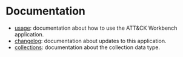 # Documentation

- [usage](/docs/usage.md): documentation about how to use the ATT&CK Workbench application.
- [changelog](/docs/changelog.md): documentation about updates to this application.
- [collections](/docs/collections.md): documentation about the collection data type.